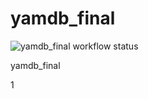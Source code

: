 # yamdb_final

![yamdb_final workflow status](https://github.com/tavria-forever/yamdb_final/actions/workflows/yamdb_workflow.yml/badge.svg)

yamdb_final

1
